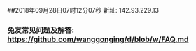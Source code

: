 ##2018年09月28日07时12分07秒 新址: 142.93.229.13
### 兔友常见问题及解答: https://github.com/wanggonging/d/blob/w/FAQ.md
